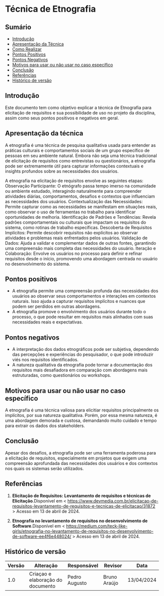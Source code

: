 
# Técnica de Etnografia

## Sumário
* [Introdução](#Introdução)
* [Apresentação da Técnica](#Apresentação-da-Técnica)
* [Como Realizar](#Como-Realizar)
* [Pontos Positivos](#Pontos-Positivos)
* [Pontos Negativos](#Pontos-Negativos)
* [Motivos para usar ou não usar no caso específico](#Motivos-para-usar-ou-não-usar-no-caso-específico)
* [Conclusão](#Conclusão)
* [Referências](#Referências)
* [Histórico de versão](#Histórico-de-versão)

## Introdução
Este documento tem como objetivo explicar a técnica de Etnografia para elicitação de requisitos e sua possibilidade de uso no
projeto da disciplina, assim como seus pontos positivos e negativos em geral.

## Apresentação da técnica
A etnografia é uma técnica de pesquisa qualitativa usada para entender as práticas culturais e comportamentos sociais de um grupo específico de pessoas em seu ambiente natural. Embora não seja uma técnica tradicional de elicitação de requisitos como entrevistas ou questionários, a etnografia pode ser extremamente útil para capturar informações contextuais e insights profundos sobre as necessidades dos usuários. 

A etnografia na elicitação de requisitos envolve as seguintes etapas:
Observação Participante: O etnógrafo passa tempo imerso na comunidade ou ambiente estudado, interagindo naturalmente para compreender atividades diárias, comportamentos, desafios e contextos que influenciam as necessidades dos usuários.
Contextualização das Necessidades: Permite capturar como as necessidades se manifestam em situações reais, como observar o uso de ferramentas no trabalho para identificar oportunidades de melhoria.
Identificação de Padrões e Tendências: Revela padrões comportamentais ou culturais que impactam os requisitos do sistema, como rotinas de trabalho específicas.
Descoberta de Requisitos Implícitos: Permite descobrir requisitos não explícitos ao observar atividades e problemas reais enfrentados pelos usuários.
Validação de Dados: Ajuda a validar e complementar dados de outras fontes, garantindo uma compreensão mais completa das necessidades do usuário.
Iteração e Colaboração: Envolve os usuários no processo para definir e refinar requisitos desde o início, promovendo uma abordagem centrada no usuário no desenvolvimento do sistema.

## Pontos positivos
- A etnografia permite uma compreensão profunda das necessidades dos usuários ao observar seus comportamentos e interações em contextos naturais. Isso ajuda a capturar requisitos implícitos e nuances que podem ser perdidos em outras abordagens.
- A etnografia promove o envolvimento dos usuários durante todo o processo, o que pode resultar em requisitos mais alinhados com suas necessidades reais e expectativas.
  
## Pontos negativos
- A interpretação dos dados etnográficos pode ser subjetiva, dependendo das percepções e experiências do pesquisador, o que pode introduzir viés nos requisitos identificados.
- A natureza qualitativa da etnografia pode tornar a documentação dos requisitos mais desafiadora em comparação com abordagens mais estruturadas, como questionários ou workshops.

## Motivos para usar ou não usar no caso específico
A etnografia é uma técnica valiosa para elicitiar requisitos principalmente os implícitos, por sua natureza qualitativa. Porém, por essa
mesma natureza, é uma abordagem demorada e custosa, demandando muito cuidado e tempo para extrair os dados dos stakeholders.

## Conclusão
Apesar dos desafios, a etnografia pode ser uma ferramenta poderosa para a elicitação de requisitos, especialmente em projetos que exigem uma compreensão aprofundada das necessidades dos usuários e dos contextos nos quais os sistemas serão utilizados.

## Referências
1. **Elicitação de Requisitos: Levantamento de requisitos e técnicas de Elicitação**.Disponível em < https://www.devmedia.com.br/elicitacao-de-requisitos-levantamento-de-requisitos-e-tecnicas-de-elicitacao/31872 > Acesso em 13 de abril de 2024.

2. **Etnografia no levantamento de requisitos no desenvolvimento de Software**.Disponível em < https://medium.com/teck-like-girls/etnografia-no-levantamento-de-requisitos-no-desenvolvimento-de-software-ee4f6e448024/ > Acesso em 13 de abril de 2024.

## Histórico de versão
| Versão | Alteração | Responsável | Revisor | Data |
| - | - | - | - | - |
| 1.0 | Criaçao e elaboração do documento | Pedro Augusto | Bruno Araújo | 13/04/2024 |
